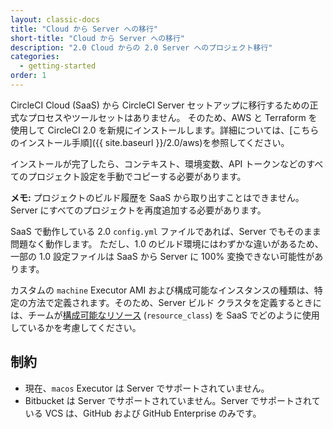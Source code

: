 ```yaml
---
layout: classic-docs
title: "Cloud から Server への移行"
short-title: "Cloud から Server への移行"
description: "2.0 Cloud からの 2.0 Server へのプロジェクト移行"
categories:
  - getting-started
order: 1
---
```


CircleCI Cloud (SaaS) から CircleCI Server セットアップに移行するための正式なプロセスやツールセットはありません。 そのため、AWS と Terraform を使用して CircleCI 2.0 を新規にインストールします。詳細については、[こちらのインストール手順]({{ site.baseurl }}/2.0/aws)を参照してください。

インストールが完了したら、コンテキスト、環境変数、API トークンなどのすべてのプロジェクト設定を手動でコピーする必要があります。

**メモ:** プロジェクトのビルド履歴を SaaS から取り出すことはできません。Server にすべてのプロジェクトを再度追加する必要があります。

SaaS で動作している 2.0 `config.yml` ファイルであれば、Server でもそのまま問題なく動作します。 ただし、1.0 のビルド環境にはわずかな違いがあるため、一部の 1.0 設定ファイルは SaaS から Server に 100% 変換できない可能性があります。

カスタムの `machine` Executor AMI および構成可能なインスタンスの種類は、特定の方法で定義されます。そのため、Server ビルド クラスタを定義するときには、チームが[構成可能なリソース](https://circleci.com/ja/docs/2.0/configuration-reference/#resource_class) (`resource_class`) を SaaS でどのように使用しているかを考慮してください。

## 制約

- 現在、`macos` Executor は Server でサポートされていません。
- Bitbucket は Server でサポートされていません。Server でサポートされている VCS は、GitHub および GitHub Enterprise のみです。